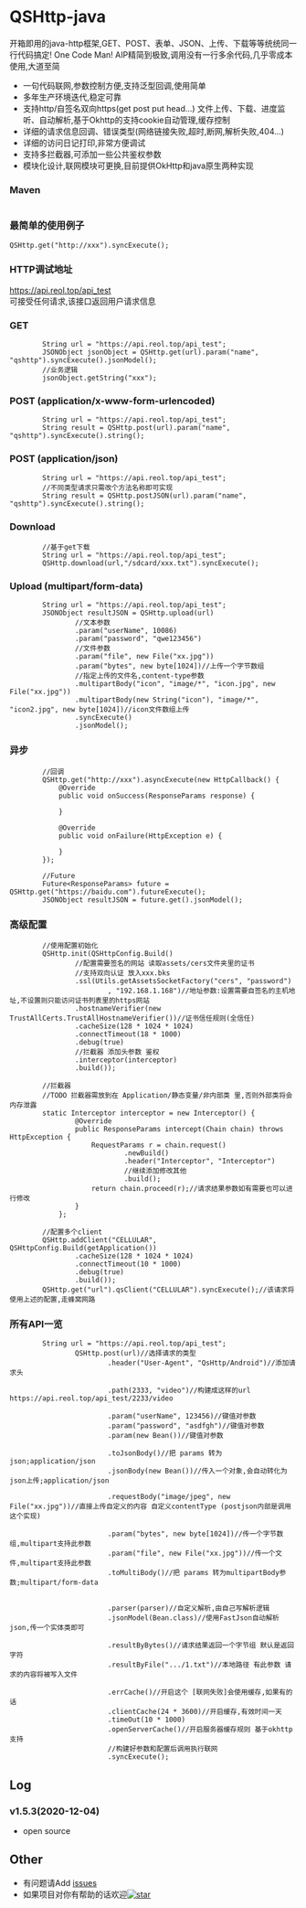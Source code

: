 QSHttp-java
====
开箱即用的java-http框架,GET、POST、表单、JSON、上传、下载等等统统同一行代码搞定! One Code Man!
AIP精简到极致,调用没有一行多余代码,几乎零成本使用,大道至简 

  * 一句代码联网,参数控制方便,支持泛型回调,使用简单
  * 多年生产环境迭代,稳定可靠
  * 支持http/自签名双向https(get post put head...) 文件上传、下载、进度监听、自动解析,基于Okhttp的支持cookie自动管理,缓存控制
  * 详细的请求信息回调、错误类型(网络链接失败,超时,断网,解析失败,404...)
  * 详细的访问日记打印,非常方便调试
  * 支持多拦截器,可添加一些公共鉴权参数
  * 模块化设计,联网模块可更换,目前提供OkHttp和java原生两种实现

### Maven
```

```

### 最简单的使用例子
```
QSHttp.get("http://xxx").syncExecute();
```
### HTTP调试地址
https://api.reol.top/api_test
<br/>
可接受任何请求,该接口返回用户请求信息


### GET
```
        String url = "https://api.reol.top/api_test";
        JSONObject jsonObject = QSHttp.get(url).param("name", "qshttp").syncExecute().jsonModel();
        //业务逻辑
        jsonObject.getString("xxx");
```


### POST (application/x-www-form-urlencoded)
```
        String url = "https://api.reol.top/api_test";
        String result = QSHttp.post(url).param("name", "qshttp").syncExecute().string();
```

### POST (application/json)
```
        String url = "https://api.reol.top/api_test";
        //不同类型请求只需改个方法名称即可实现
        String result = QSHttp.postJSON(url).param("name", "qshttp").syncExecute().string();
```


### Download
```
        //基于get下载
        String url = "https://api.reol.top/api_test";
        QSHttp.download(url,"/sdcard/xxx.txt").syncExecute();
```


### Upload (multipart/form-data)
```
        String url = "https://api.reol.top/api_test";
        JSONObject resultJSON = QSHttp.upload(url)
                //文本参数
                .param("userName", 10086)
                .param("password", "qwe123456")
                //文件参数
                .param("file", new File("xx.jpg"))
                .param("bytes", new byte[1024])//上传一个字节数组
                //指定上传的文件名,content-type参数
                .multipartBody("icon", "image/*", "icon.jpg", new File("xx.jpg"))
                .multipartBody(new String("icon"), "image/*", "icon2.jpg", new byte[1024])//icon文件数组上传
                .syncExecute()
                .jsonModel();
```

### 异步
```
        //回调
        QSHttp.get("http://xxx").asyncExecute(new HttpCallback() {
            @Override
            public void onSuccess(ResponseParams response) {
                
            }

            @Override
            public void onFailure(HttpException e) {

            }
        });

        //Future
        Future<ResponseParams> future = QSHttp.get("https://baidu.com").futureExecute();
        JSONObject resultJSON = future.get().jsonModel();

```



###  高级配置
```
        //使用配置初始化
        QSHttp.init(QSHttpConfig.Build()
                //配置需要签名的网站 读取assets/cers文件夹里的证书
                //支持双向认证 放入xxx.bks
                .ssl(Utils.getAssetsSocketFactory("cers", "password")
                        , "192.168.1.168")//地址参数:设置需要自签名的主机地址,不设置则只能访问证书列表里的https网站
                .hostnameVerifier(new TrustAllCerts.TrustAllHostnameVerifier())//证书信任规则(全信任)
                .cacheSize(128 * 1024 * 1024)
                .connectTimeout(18 * 1000)
                .debug(true)
                //拦截器 添加头参数 鉴权
                .interceptor(interceptor)
                .build());

        //拦截器
        //TODO 拦截器需放到在 Application/静态变量/非内部类 里,否则外部类将会内存泄露
        static Interceptor interceptor = new Interceptor() {
                @Override
                public ResponseParams intercept(Chain chain) throws HttpException {
                    RequestParams r = chain.request()
                            .newBuild()
                            .header("Interceptor", "Interceptor")
                            //继续添加修改其他
                            .build();
                    return chain.proceed(r);//请求结果参数如有需要也可以进行修改
                }
            };
         
        //配置多个client
        QSHttp.addClient("CELLULAR", QSHttpConfig.Build(getApplication())
                .cacheSize(128 * 1024 * 1024)
                .connectTimeout(10 * 1000)
                .debug(true)
                .build());
        QSHttp.get("url").qsClient("CELLULAR").syncExecute();//该请求将使用上述的配置,走蜂窝网路
```


### 所有API一览

```
        String url = "https://api.reol.top/api_test";
                QSHttp.post(url)//选择请求的类型
                        .header("User-Agent", "QsHttp/Android")//添加请求头

                        .path(2333, "video")//构建成这样的url https://api.reol.top/api_test/2233/video

                        .param("userName", 123456)//键值对参数
                        .param("password", "asdfgh")//键值对参数
                        .param(new Bean())//键值对参数

                        .toJsonBody()//把 params 转为json;application/json
                        .jsonBody(new Bean())//传入一个对象,会自动转化为json上传;application/json

                        .requestBody("image/jpeg", new File("xx.jpg"))//直接上传自定义的内容 自定义contentType (postjson内部是调用这个实现)

                        .param("bytes", new byte[1024])//传一个字节数组,multipart支持此参数
                        .param("file", new File("xx.jpg"))//传一个文件,multipart支持此参数
                        .toMultiBody()//把 params 转为multipartBody参数;multipart/form-data


                        .parser(parser)//自定义解析,由自己写解析逻辑
                        .jsonModel(Bean.class)//使用FastJson自动解析json,传一个实体类即可

                        .resultByBytes()//请求结果返回一个字节组 默认是返回字符
                        .resultByFile(".../1.txt")//本地路径 有此参数 请求的内容将被写入文件

                        .errCache()//开启这个 [联网失败]会使用缓存,如果有的话
                        .clientCache(24 * 3600)//开启缓存,有效时间一天
                        .timeOut(10 * 1000)
                        .openServerCache()//开启服务器缓存规则 基于okhttp支持
                        //构建好参数和配置后调用执行联网
                        .syncExecute();
```
## Log
### v1.5.3(2020-12-04)
  * open source
## Other
  * 有问题请Add [issues](https://github.com/tohodog/QSHttp-java/issues)
  * 如果项目对你有帮助的话欢迎[![star][starsvg]][star]
  
[starsvg]: https://img.shields.io/github/stars/tohodog/QSHttp-java.svg?style=social&label=Stars
[star]: https://github.com/tohodog/QSHttp-java
